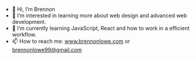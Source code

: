 - 👋 Hi, I’m Brennon
- 👀 I’m interested in learning more about web design and advanced web development.
- 🌱 I’m currently learning JavaScript, React and how to work in a efficient workflow.
- 📫 How to reach me: www.brennonlowe.com or brennonlowe99@gmail.com

<!---
brenlowe/brenlowe is a ✨ special ✨ repository because its `README.md` (this file) appears on your GitHub profile.
You can click the Preview link to take a look at your changes.
--->
